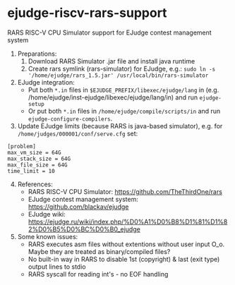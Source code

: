 # ejudge-riscv-rars-support

RARS RISC-V CPU Simulator support for EJudge contest management system
1. Preparations:
    1. Download RARS Simulator .jar file and install java runtime
    2. Create rars symlink (rars-simulator) for EJudge, e.g.: `sudo ln -s  '/home/ejudge/rars_1.5.jar' /usr/local/bin/rars-simulator`
2. EJudge integration:
    * Put both `*.in` files in `$EJUDGE_PREFIX/libexec/ejudge/lang` in (e.g. /home/ejudge/inst-ejudge/libexec/ejudge/lang/in) and run `ejudge-setup`
    * Or put both `*.in` files in `/home/ejudge/compile/scripts/in` and run `ejudge-configure-compilers`. 
3. Update EJudge limits (because RARS is java-based simulator), e.g. for `/home/judges/000001/conf/serve.cfg` set:
```
[problem]
max_vm_size = 64G
max_stack_size = 64G
max_file_size = 64G
time_limit = 10
```
4. References:
    * RARS RISC-V CPU Simulator: https://github.com/TheThirdOne/rars
    * EJudge contest management system: https://github.com/blackav/ejudge
    * EJudge wiki: https://ejudge.ru/wiki/index.php/%D0%A1%D0%B8%D1%81%D1%82%D0%B5%D0%BC%D0%B0_ejudge
5. Some known issues:
    * RARS executes asm files without extentions without user input O_o. Maybe they are treated as binary/compiled files?
    * No built-in way in RARS to disable 1st (copyright) & last (exit type) output lines to stdio
    * RARS syscall for reading int's - no EOF handling
 
